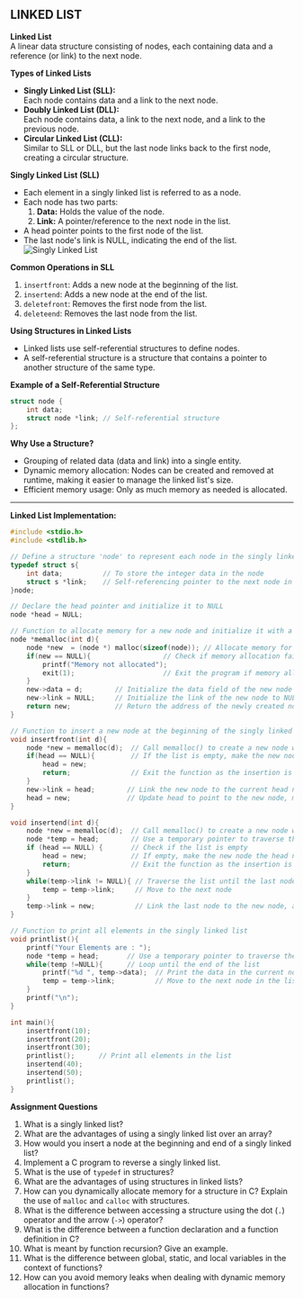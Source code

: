 ## **LINKED LIST**


**Linked List**  
A linear data structure consisting of nodes, each containing data and a reference (or link) to the next node.  

**Types of Linked Lists**
- **Singly Linked List (SLL):**  
  Each node contains data and a link to the next node.  
- **Doubly Linked List (DLL):**  
  Each node contains data, a link to the next node, and a link to the previous node.  
- **Circular Linked List (CLL):**  
  Similar to SLL or DLL, but the last node links back to the first node, creating a circular structure.  

**Singly Linked List (SLL)**
- Each element in a singly linked list is referred to as a node.
- Each node has two parts:  
  1. **Data:** Holds the value of the node.  
  2. **Link:** A pointer/reference to the next node in the list.
- A head pointer points to the first node of the list.
- The last node's link is NULL, indicating the end of the list.
![Singly Linked List](https://media.geeksforgeeks.org/wp-content/uploads/20220712172013/Singlelinkedlist.png)

**Common Operations in SLL**
1. `insertfront`: Adds a new node at the beginning of the list.
2. `insertend`: Adds a new node at the end of the list.
3. `deletefront`: Removes the first node from the list.
4. `deleteend`: Removes the last node from the list.

**Using Structures in Linked Lists**
- Linked lists use self-referential structures to define nodes.
- A self-referential structure is a structure that contains a pointer to another structure of the same type.

**Example of a Self-Referential Structure**
```c
struct node {
    int data;
    struct node *link; // Self-referential structure
};
```

**Why Use a Structure?**
- Grouping of related data (data and link) into a single entity.
- Dynamic memory allocation: Nodes can be created and removed at runtime, making it easier to manage the linked list's size.
- Efficient memory usage: Only as much memory as needed is allocated.

---

**Linked List Implementation:**
```c
#include <stdio.h>
#include <stdlib.h>

// Define a structure 'node' to represent each node in the singly linked list
typedef struct s{
    int data;          // To store the integer data in the node
    struct s *link;    // Self-referencing pointer to the next node in the list
}node;

// Declare the head pointer and initialize it to NULL
node *head = NULL;

// Function to allocate memory for a new node and initialize it with a given value
node *memalloc(int d){
    node *new  = (node *) malloc(sizeof(node)); // Allocate memory for a new node
    if(new == NULL){                  // Check if memory allocation failed
        printf("Memory not allocated");
        exit(1);                      // Exit the program if memory allocation failed
    }
    new->data = d;        // Initialize the data field of the new node
    new->link = NULL;     // Initialize the link of the new node to NULL
    return new;           // Return the address of the newly created node
}

// Function to insert a new node at the beginning of the singly linked list
void insertfront(int d){
    node *new = memalloc(d);  // Call memalloc() to create a new node with data 'd'
    if(head == NULL){         // If the list is empty, make the new node the head node
        head = new;
        return;               // Exit the function as the insertion is complete
    }
    new->link = head;        // Link the new node to the current head node
    head = new;              // Update head to point to the new node, making it the new head
}

void insertend(int d){
    node *new = memalloc(d);  // Call memalloc() to create a new node with data 'd'
    node *temp = head;        // Use a temporary pointer to traverse the list starting from head
    if (head == NULL) {       // Check if the list is empty
        head = new;           // If empty, make the new node the head node
        return;               // Exit the function as the insertion is complete
    }
    while(temp->link != NULL){ // Traverse the list until the last node is reached
        temp = temp->link;     // Move to the next node
    }
    temp->link = new;          // Link the last node to the new node, adding it at the end of the list
}

// Function to print all elements in the singly linked list
void printlist(){
    printf("Your Elements are : ");
    node *temp = head;       // Use a temporary pointer to traverse the list starting from head
    while(temp !=NULL){      // Loop until the end of the list
        printf("%d ", temp->data);  // Print the data in the current node
        temp = temp->link;          // Move to the next node in the list
    }
    printf("\n");
}

int main(){
    insertfront(10);
    insertfront(20);
    insertfront(30);
    printlist();      // Print all elements in the list
    insertend(40);
    insertend(50);
    printlist();
}
```


**Assignment Questions**

1. What is a singly linked list?
2. What are the advantages of using a singly linked list over an array?
3. How would you insert a node at the beginning and end of a singly linked list?
4. Implement a C program to reverse a singly linked list.
5. What is the use of `typedef` in structures?
6. What are the advantages of using structures in linked lists?
7. How can you dynamically allocate memory for a structure in C? Explain the use of `malloc` and `calloc` with structures.
8. What is the difference between accessing a structure using the dot (`.`) operator and the arrow (`->`) operator?
9. What is the difference between a function declaration and a function definition in C?
10. What is meant by function recursion? Give an example.
11. What is the difference between global, static, and local variables in the context of functions?
12. How can you avoid memory leaks when dealing with dynamic memory allocation in functions?
